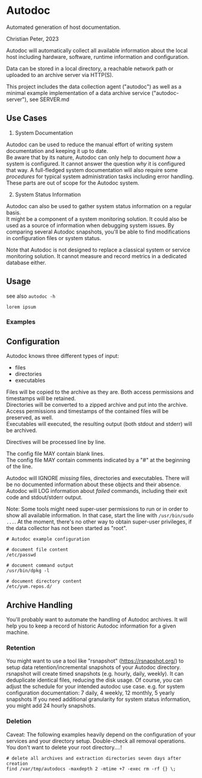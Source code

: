 # Autodoc

Automated generation of host documentation.

Christian Peter, 2023

Autodoc will automatically collect all available information about the local host including hardware, software, runtime information and configuration.

Data can be stored in a local directory, a reachable network path or uploaded to an archive server via HTTP(S).

This project includes the data collection agent ("autodoc") as well as a minimal example implementation of a data archive service ("autodoc-server"), see SERVER.md

## Use Cases

1. System Documentation

Autodoc can be used to reduce the manual effort of writing system documentation and keeping it up to date.  
Be aware that by its nature, Autodoc can only help to document *how* a system is configured. It cannot answer the question *why* it is configured that way. A full-fledged system documentation will also require some *procedures* for typical system administration tasks including error handling. These parts are out of scope for the Autodoc system.

2. System Status Information

Autodoc can also be used to gather system status information on a regular basis.  
It might be a component of a system monitoring solution. It could also be used as a source of information when debugging system issues. By comparing several Autodoc snapshots, you'll be able to find modifications in configuration files or system status.

Note that Autodoc is not designed to replace a classical system or service monitoring solution. It cannot measure and record metrics in a dedicated database either.

## Usage

see also `autodoc -h`

```
lorem ipsum
```

### Examples


## Configuration

Autodoc knows three different types of input:
* files
* directories
* executables

Files will be copied to the archive as they are. Both access permissions and timestamps will be retained.  
Directories will be converted to a zipped archive and put into the archive. Access permissions and timestamps of the contained files will be preserved, as well.  
Executables will executed, the resulting output (both stdout and stderr) will be archived.

Directives will be processed line by line.

The config file MAY contain blank lines.  
The config file MAY contain comments indicated by a "#" at the beginning of the line.

Autodoc will IGNORE *missing* files, directories and executables. There will be no documented information about these objects and their absence.
Autodoc will LOG information about *failed* commands, including their exit code and stdout/stderr output.

Note: Some tools might need super-user permissions to run or in order to show all available information. In that case, start the line with `/usr/bin/sudo ...`.
At the moment, there's no other way to obtain super-user privileges, if the data collector has not been started as "root".

```
# Autodoc example configuration

# document file content
/etc/passwd

# document command output
/usr/bin/dpkg -l

# document directory content
/etc/yum.repos.d/
```

## Archive Handling

You'll probably want to automate the handling of Autodoc archives.
It will help you to keep a record of historic Autodoc information for a given machine.

### Retention

You might want to use a tool like "rsnapshot" (https://rsnapshot.org/) to setup data retention/incremental snapshots of your Autodoc directory.  
rsnapshot will create timed snapshots (e.g. hourly, daily, weekly). It can deduplicate identical files, reducing the disk usage.
Of course, you can adjust the schedule for your intended autodoc use case.
e.g. for system configuration documentation: 7 daily, 4 weekly, 12 monthly, 5 yearly
snapshots
If you need additional granularity for system status information, you might
add 24 hourly snapshots. 

### Deletion

Caveat: The following examples heavily depend on the configuration of your services and your directory setup. Double-check all removal operations. You don't want to delete your root directory....!

```
# delete all archives and extraction directories seven days after creation
find /var/tmp/autodocs -maxdepth 2 -mtime +7 -exec rm -rf {} \;
```
